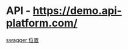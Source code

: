 # API - https://demo.api-platform.com/

[swagger 位置](https://demo.api-platform.com/docs#/Book/api_adminbooks_get_collection)
